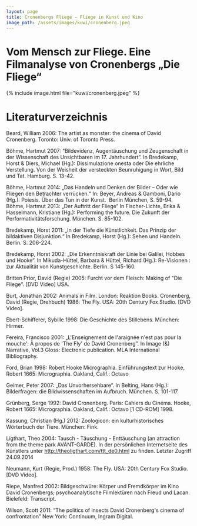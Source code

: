 ```yaml
---
layout: page
title: Cronenbergs Fliege - Fliege in Kunst und Kino
image_path: /assets/images/kuwi/cronenberg.jpeg
---
```


<h1>Vom Mensch zur Fliege.
Eine Filmanalyse von Cronenbergs „Die Fliege“
</h1>

<p>
{% include image.html file="kuwi/cronenberg.jpeg"  %}
</p>



<h1>Literaturverzeichnis</h1>


Beard, William 2006: The artist as monster: the cinema of David Cronenberg. Toronto: Univ. of Toronto Press.

Böhme, Hartmut 2007: “Bildevidenz, Augentäuschung und Zeugenschaft in der Wissenschaft des Unsichtbaren im 17. Jahrhundert“. In  Bredekamp, Horst & Diers, Michael (Hg.): Dissimulazione onesta oder Die ehrliche Verstellung. Von der Weisheit der versteckten Beunruhigung in Wort, Bild und Tat. Hamburg. S. 13-42. 

Böhme, Hartmut 2014: „Das Handeln und Denken der Bilder – Oder wie Fliegen den Betrachter verrücken.“ In: Beyer, Andreas & Gamboni, Dario (Hg.): Poiesis. Über das Tun in der Kunst.  Berlin München, S. 59-94.
Böhme, Hartmut 2013: „Der Auftritt der Fliege“ In Fischer-Lichte, Erika & Hasselmann, Kristiane (Hg.): Performing the future. Die Zukunft der Performativitätsforschung. München. S. 85-102.

Bredekamp, Horst 2011: „In der Tiefe die Künstlichkeit. Das Prinzip der bildaktiven Disjunktion.“ In Bredekamp, Horst (Hg.): Sehen und Handeln. Berlin. S. 206-224.

Bredekamp, Horst 2002: „Die Erkenntniskraft der Linie bei Galilei, Hobbes und Hooke“. In Mikuda-Hüttel, Barbara & Hüttel, Richard (Hg.): Re-Visionen : zur Aktualität von Kunstgeschichte. Berlin. S 145-160.

Britten Prior, David (Regie) 2005: Furcht vor dem Fleisch: Making of "Die Fliege". [DVD Video] USA.

Burt, Jonathan 2002: Animals in Film. London: Reaktion Books.
Cronenberg, David (Regie, Drehbuch) 1986: The Fly. USA: 20th Century Fox Studio. [DVD Video].

Ebert-Schifferer, Sybille 1998: Die Geschichte des Stillebens. München: Hirmer.

Fereira, Francisco 2001: „L'Enseignement de l'araignée n'est pas pour la mouche': À propos de 'The Fly' de David Cronenberg”. In Image (&) Narrative, Vol.3 Gloss: Electronic publication. MLA International Bibliography.

Ford, Brian 1998: Robert Hooke Micrographia. Einführungstext zur Hooke, Robert 1665: Micrographia. Oakland, Calif.: Octavo

Geimer, Peter 2007: „Das Unvorhersehbare“. In Belting, Hans (Hg.): Bilderfragen: die Bildwissenschaften im Aufbruch. München. S. 101-117.

Grünberg, Serge 1992: David Cronenberg. Paris: Cahiers du Cinéma.
Hooke, Robert 1665: Micrographia. Oakland, Calif.: Octavo [1 CD-ROM] 1998. 

Kassung, Christian (Hg.) 2012: Zoologicon: ein kulturhistorisches Wörterbuch der Tiere. München: Fink. 

Ligthart, Theo 2004: Tausch - Täuschung - Enttäuschung (an attraction from the theme park AVANT-GARDE). In der persönlichen Internetseite des Künstlers unter http://theoligthart.com/ttt_de0.html zu finden. Letzter Zugriff 24.09.2014

Neumann, Kurt (Regie, Prod.) 1958: The Fly. USA: 20th Century Fox Studio. [DVD Video].

Riepe, Manfred 2002: Bildgeschwüre: Körper und Fremdkörper im Kino David Cronenbergs; psychoanalytische Filmlektüren nach Freud und Lacan. Bielefeld: Transcript.

Wilson, Scott 2011: “The politics of insects David Cronenberg's cinema of confrontation” New York: Continuum, Ingram Digital. 
